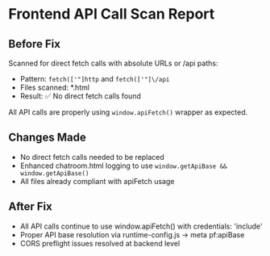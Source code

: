 # Frontend API Call Scan Report

## Before Fix
Scanned for direct fetch calls with absolute URLs or /api paths:
- Pattern: `fetch(['"]http` and `fetch(['"]\/api`
- Files scanned: *.html
- Result: ✅ No direct fetch calls found

All API calls are properly using `window.apiFetch()` wrapper as expected.

## Changes Made
- No direct fetch calls needed to be replaced
- Enhanced chatroom.html logging to use `window.getApiBase && window.getApiBase()`
- All files already compliant with apiFetch usage

## After Fix
- All API calls continue to use window.apiFetch() with credentials: 'include'
- Proper API base resolution via runtime-config.js → meta pf:apiBase
- CORS preflight issues resolved at backend level
